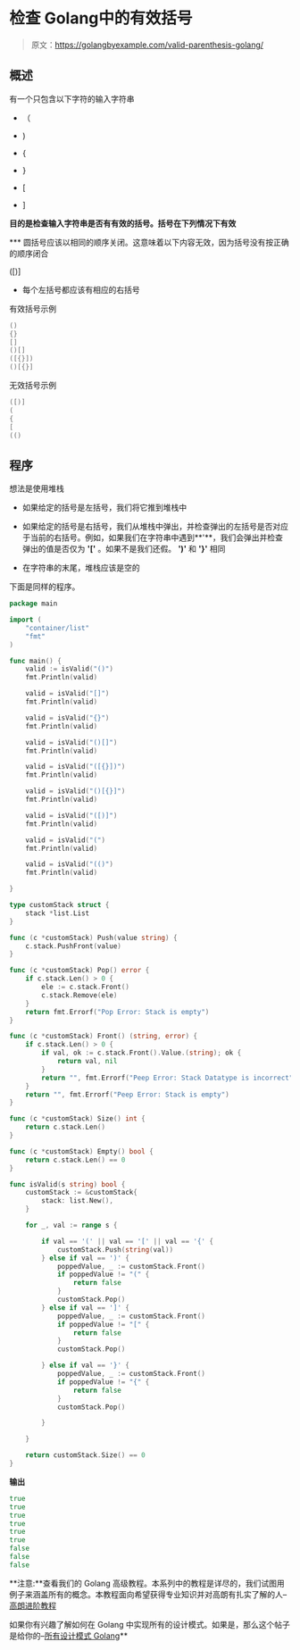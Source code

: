 # 检查 Golang中的有效括号

> 原文：<https://golangbyexample.com/valid-parenthesis-golang/>

## **概述**

有一个只包含以下字符的输入字符串

*   （

*   )

*   {

*   }

*   [

*   ]

**目的是检查输入字符串是否有有效的括号。括号在下列情况下有效**

 ***   圆括号应该以相同的顺序关闭。这意味着以下内容无效，因为括号没有按正确的顺序闭合

([)]

*   每个左括号都应该有相应的右括号

有效括号示例

```go
()
{}
[]
()[]
([{}])
()[{}]
```

无效括号示例

```go
([)]
(
{
[
(()
```

## **程序**

想法是使用堆栈

*   如果给定的括号是左括号，我们将它推到堆栈中

*   如果给定的括号是右括号，我们从堆栈中弹出，并检查弹出的左括号是否对应于当前的右括号。例如，如果我们在字符串中遇到**'**，我们会弹出并检查弹出的值是否仅为 **'['** 。如果不是我们还假。 **')'** 和 **'}'** 相同

*   在字符串的末尾，堆栈应该是空的

下面是同样的程序。

```go
package main

import (
	"container/list"
	"fmt"
)

func main() {
	valid := isValid("()")
	fmt.Println(valid)

	valid = isValid("[]")
	fmt.Println(valid)

	valid = isValid("{}")
	fmt.Println(valid)

	valid = isValid("()[]")
	fmt.Println(valid)

	valid = isValid("([{}])")
	fmt.Println(valid)

	valid = isValid("()[{}]")
	fmt.Println(valid)

	valid = isValid("([)]")
	fmt.Println(valid)

	valid = isValid("(")
	fmt.Println(valid)

	valid = isValid("(()")
	fmt.Println(valid)

}

type customStack struct {
	stack *list.List
}

func (c *customStack) Push(value string) {
	c.stack.PushFront(value)
}

func (c *customStack) Pop() error {
	if c.stack.Len() > 0 {
		ele := c.stack.Front()
		c.stack.Remove(ele)
	}
	return fmt.Errorf("Pop Error: Stack is empty")
}

func (c *customStack) Front() (string, error) {
	if c.stack.Len() > 0 {
		if val, ok := c.stack.Front().Value.(string); ok {
			return val, nil
		}
		return "", fmt.Errorf("Peep Error: Stack Datatype is incorrect")
	}
	return "", fmt.Errorf("Peep Error: Stack is empty")
}

func (c *customStack) Size() int {
	return c.stack.Len()
}

func (c *customStack) Empty() bool {
	return c.stack.Len() == 0
}

func isValid(s string) bool {
	customStack := &customStack{
		stack: list.New(),
	}

	for _, val := range s {

		if val == '(' || val == '[' || val == '{' {
			customStack.Push(string(val))
		} else if val == ')' {
			poppedValue, _ := customStack.Front()
			if poppedValue != "(" {
				return false
			}
			customStack.Pop()
		} else if val == ']' {
			poppedValue, _ := customStack.Front()
			if poppedValue != "[" {
				return false
			}
			customStack.Pop()

		} else if val == '}' {
			poppedValue, _ := customStack.Front()
			if poppedValue != "{" {
				return false
			}
			customStack.Pop()

		}

	}

	return customStack.Size() == 0
}
```

**输出**

```go
true
true
true
true
true
true
false
false
false
```

**注意:**查看我们的 Golang 高级教程。本系列中的教程是详尽的，我们试图用例子来涵盖所有的概念。本教程面向希望获得专业知识并对高朗有扎实了解的人–[高朗进阶教程](https://golangbyexample.com/golang-comprehensive-tutorial/)

如果你有兴趣了解如何在 Golang 中实现所有的设计模式。如果是，那么这个帖子是给你的–[所有设计模式 Golang](https://golangbyexample.com/all-design-patterns-golang/)**